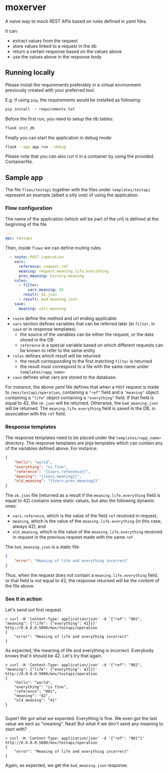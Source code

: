 # moxerver

A naive way to mock REST APIs based on rules defined in yaml files.

It can:

- extract values from the request
- store values linked to a request in the db 
- return a certain response based on the values above
- use the values above in the response body 


## Running locally

Please install the requirements preferably in a virtual environment previously created with your preferred tool. 

E.g. if using `pip`, the requirements would be installed as following:

``` sh
pip install -r requirements.txt
```

Before the first run, you need to setup the db tables:

``` sh
flask init_db
```

Finally you can start the application in debug mode:

``` sh
flask --app app run --debug
```

Please note that you can also run it in a container by using the provided Containerfile.

## Sample app

The file `flows/testapi` together with the files under `templates/testapi` represent an example (albeit a silly one) of using the application.

### Flow configuration

The name of the application (which will be part of the url) is defined at the beginning of the file

``` yaml
---
api: testapi
```

Then, inside `flows` we can define routing rules. 

``` yaml
  - route: POST /operation
    vars:
      reference: request.ref
      meaning: request.meaning.life.everything
      prev_meaning: history.meaning
    rules:
      - filter:
          vars.meaning: 42
        result: ok.json
      - result: bad_meaning.json
    save:
      meaning: vars.meaning
```

- `route` define the method and url ending applicable
- `vars` section defines variables that can be referred later (in `filter`, in `save` or in response templates)
  - the source of the variables can be either the request, or the data stored in the DB
  - `reference` is a special variable based on which different requests can be known to refer to the same entity
- `rules` defines which result will be returned
  - the result corresponding to the first matching `filter` is returned
  - the result must correspond to a file with the same name under `templates/<app_name>`
- `save` defines what vars are stored to the database.

For instance, the above yaml file defines that when a `POST` request is made to `/mox/testapi/operation`, containing a `"ref"` field and a `"meaning"` object containing a `"life"` object containing a `"everything"` field. If that field is equal to 42, the `ok.json` will be returned. Otherwise, the `bad_meaning.json` will be returned. The `meaning.life.everything` field is saved in the DB, in association with the `ref` field.


### Response templates

The response templates need to be placed under the `templates/<app_name>` directory. The response templates are jinja templates which can contain any of the variables defined above. For instance:

``` json
{
    "hello": "world",
    "everything": "is fine",
    "reference": "{{vars.reference}}",
    "meaning": "{{vars.meaning}}",
    "old_meaning": "{{vars.prev_meaning}}"
}
```

The `ok.json` file (returned as a result if the `meaning.life.everything` field is equal to 42) contains some static values, but also the following dynamic ones:
- `vars.reference`, which is the value of the field `ref` received in request,
- `meaning`, which is the value of the `meaning.life.everything` (in this case, always 42), and 
- `old_meaning`, which is the value of the `meaning.life.everything` received in request in the previous request made with the same `ref`

The `bad_meaning.json` is a static file:

``` json
{
    "error": "Meaning of life and everything incorrect"
}
```

Thus, when the request does not contain a `meaning.life.everything` field, or that field is not equal to 42, the response returned will be the content of the file above.

### See it in action

Let's send out first request.

``` 
> curl -H 'Content-Type: application/json' -d '{"ref": "001", "meaning": {"life": {"everything": 41}}}' http://0.0.0.0:5000/mox/testapi/operation
{
    "error": "Meaning of life and everything incorrect"
}
```

As expected, the meaning of life and everything is incorrect. Everybody knows that it should be 42. Let's try that again.

``` 
> curl -H 'Content-Type: application/json' -d '{"ref": "001", "meaning": {"life": {"everything": 42}}}' http://0.0.0.0:5000/mox/testapi/operation
{
    "hello": "world",
    "everything": "is fine",
    "reference": "001",
    "meaning": "42",
    "old_meaning": "41"
}


```


Super! We got what we expected. Everything is fine. We even got the last value we sent as "meaning". Neat!
But what if we don't send any meaning to start with?

``` 
> curl -H 'Content-Type: application/json' -d '{"ref": "001"}' http://0.0.0.0:5000/mox/testapi/operation
{
    "error": "Meaning of life and everything incorrect"
}
```

Again, as expected, we get the `bad_meaning.json` response.
